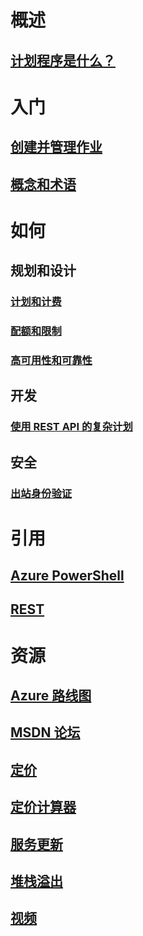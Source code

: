 

# 概述
## [计划程序是什么？](scheduler-intro.md)

# 入门
## [创建并管理作业](scheduler-get-started-portal.md)
## [概念和术语](scheduler-concepts-terms.md)

# 如何
## 规划和设计
### [计划和计费](scheduler-plans-billing.md)
### [配额和限制](scheduler-limits-defaults-errors.md)
### [高可用性和可靠性](scheduler-high-availability-reliability.md)

## 开发
### [使用 REST API 的复杂计划](scheduler-advanced-complexity.md)


## 安全
### [出站身份验证](scheduler-outbound-authentication.md)

# 引用
## [Azure PowerShell](/powershell/module/azurerm.scheduler)
## [REST](/rest/api/scheduler)

# 资源
## [Azure 路线图](https://azure.microsoft.com/roadmap/?category=monitoring-management)
## [MSDN 论坛](https://social.msdn.microsoft.com/Forums/home?forum=azurescheduler)
## [定价](https://azure.microsoft.com/pricing/details/scheduler/)
## [定价计算器](https://azure.microsoft.com/pricing/calculator/)
## [服务更新](https://azure.microsoft.com/updates/?product=scheduler)
## [堆栈溢出](http://stackoverflow.com/questions/tagged/azure-scheduler)
## [视频](https://azure.microsoft.com/documentation/videos/index/?services=scheduler)



